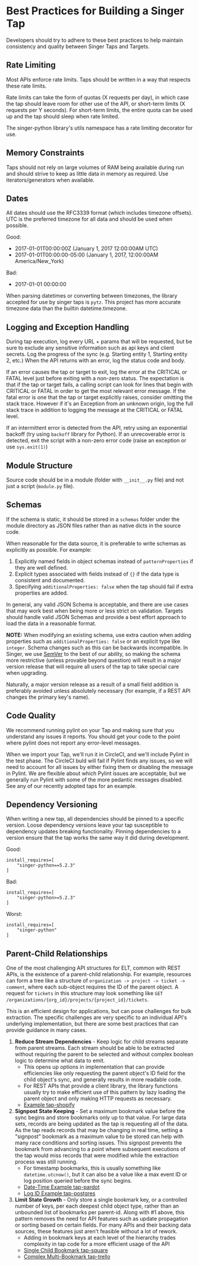 # Best Practices for Building a Singer Tap

Developers should try to adhere to these best practices to help maintain
consistency and quality between Singer Taps and Targets.

## Rate Limiting

Most APIs enforce rate limits. Taps should be written in a way that
respects these rate limits.

Rate limits can take the form of quotas (X requests per day), in which
case the tap should leave room for other use of the API, or short-term
limits (X requests per Y seconds). For short-term limits, the entire quota
can be used up and the tap should sleep when rate limited.

The singer-python library's utils namespace has a rate limiting decorator
for use.

## Memory Constraints

Taps should not rely on large volumes of RAM being available during run
and should strive to keep as little data in memory as required. Use
iterators/generators when available.


## Dates

All dates should use the RFC3339 format (which includes timezone offsets).
UTC is the preferred timezone for all data and should be used when
possible.

Good:
 - 2017-01-01T00:00:00Z (January 1, 2017 12:00:00AM UTC)
 - 2017-01-01T00:00:00-05:00 (January 1, 2017, 12:00:00AM America/New_York)

Bad:
 - 2017-01-01 00:00:00

When parsing datetimes or converting between timezones, the library
accepted for use by singer taps is `pytz`. This project has more accurate
timezone data than the builtin datetime.timezone.

## Logging and Exception Handling

During tap execution, log every URL + params that will be requested, but
be sure to exclude any sensitive information such as api keys and client
secrets. Log the progress of the sync (e.g. Starting entity 1, Starting
entity 2, etc.) When the API returns with an error, log the status code
and body.

If an error causes the tap or target to exit, log the error at the
CRITICAL or FATAL level just before exiting with a non-zero status. The
expectation is that if the tap or target fails, a calling script can look
for lines that begin with CRITICAL or FATAL in order to get the most
relevant error message. If the fatal error is one that the tap or target
explicitly raises, consider omitting the stack trace. However if it's an
Exception from an unknown origin, log the full stack trace in addition to
logging the message at the CRITICAL or FATAL level.

If an intermittent error is detected from the API, retry using an
exponential backoff (try using `backoff` library for Python). If an
unrecoverable error is detected, exit the script with a non-zero error
code (raise an exception or use `sys.exit(1)`)


## Module Structure

Source code should be in a module (folder with `__init__.py` file) and not
just a script (`module.py` file).


## Schemas

If the schema is static, it should be stored in a `schemas` folder under
the module directory as JSON files rather than as native dicts in the
source code.

When reasonable for the data source, it is preferable to write schemas as
explicitly as possible. For example:

1. Explicitly named fields in object schemas instead of
   `patternProperties` if they are well defined.
2. Explicit types associated with fields instead of `{}` if the data type
   is consistent and documented.
3. Specifying `additionalProperties: false` when the tap should fail if
   extra properties are added.

In general, any valid JSON Schema is acceptable, and there are use cases
that may work best when being more or less strict on validation. Targets
should handle valid JSON Schemas and provide a best effort approach to
load the data in a reasonable format.

**NOTE:** When modifying an existing schema, use extra caution when
adding properties such as `additionalProperties: false` or an explicit
type like `integer`. Schema changes such as this can be backwards
incompatible. In Singer, we use [SemVer](https://semver.org/) to the best
of our ability, so making the schema more restrictive (unless provable
beyond question) will result in a major version release that will require
all users of the tap to take special care when upgrading.

Naturally, a major version release as a result of a small field addition
is preferably avoided unless absolutely necessary (for example, if a
REST API changes the primary key's name).

## Code Quality

We recommend running pylint on your Tap and making sure that you
understand any issues it reports. You should get your code to the point
where pylint does not report any error-level messages.

When we import your Tap, we'll run it in CircleCI, and we'll include
Pylint in the test phase. The CircleCI buld will fail if Pylint finds any
issues, so we will need to account for all issues by either fixing them or
disabling the message in Pylint. We are flexible about which Pylint issues
are acceptable, but we generally run Pylint with some of the more pedantic
messages disabled. See any of our recently adopted taps for an example.

## Dependency Versioning

When writing a new tap, all dependencies should be pinned to a specific
version. Loose dependency versions leave your tap susceptible to
dependency updates breaking functionality. Pinning dependencies to a
version ensure that the tap works the same way it did during development.

Good:

```
install_requires=[
    "singer-python==5.2.3"
]
```

Bad:
```
install_requires=[
    "singer-python>=5.2.3"
]
```

Worst:
```
install_requires=[
    "singer-python"
]
```

## Parent-Child Relationships

One of the most challenging API structures for ELT, common with REST APIs,
is the existence of a parent-child relationship. For example, resources
can form a tree like a structure of `organization -> project -> ticket ->
comment`, where each sub-object requires the ID of the parent object. A
request for `tickets` in this structure may look something like `GET
/organizations/{org_id}/projects/{project_id}/tickets`.

This is an efficient design for applications, but can pose challenges for
bulk extraction. The specific challenges are very specific to an
individual API's underlying implementation, but there are some best
practices that can provide guidance in many cases.

1. **Reduce Stream Dependencies** - Keep logic for child streams separate
   from parent streams. Each stream should be able to be extracted without
   requiring the parent to be selected and without complex boolean logic
   to determine what data to emit.
   - This opens up options in implementation that can provide efficiencies
     like only requesting the parent object's ID field for the child
     object's sync, and generally results in more readable code.
   - For REST APIs that provide a client library, the library functions
     usually try to make efficient use of this pattern by lazy loading the
     parent object and only making HTTP requests as necessary.
   - [Example
   tap-shopify](https://github.com/singer-io/tap-shopify/blob/v1.2.9/tap_shopify/streams/order_refunds.py#L28-L31)
2. **Signpost State Keeping** - Set a maximum bookmark value before the
   sync begins and store bookmarks only up to that value. For large data
   sets, records are being updated as the tap is requesting all of the
   data. As the tap reads records that may be changing in real
   time, setting a "signpost" bookmark as a
   maximum value to be stored can help with many race conditions and
   sorting issues. This signpost prevents the bookmark from advancing to
   a point where subsequent executions of the tap would miss records 
   that were modified while the extraction process was still running.
   - For timestamp bookmarks, this is usually something like
   `datetime.utcnow()`, but it can also be a value like a max event ID or
   log position queried before the sync begins.
   - [Date-Time Example
   tap-pardot](https://github.com/singer-io/tap-pardot/blob/v1.3.1/tap_pardot/streams.py#L231-L243)
   - [Log ID Example tap-postgres](https://github.com/singer-io/tap-postgres/blob/v0.2.0/tap_postgres/__init__.py#L650-L652)
3. **Limit State Growth** - Only store a single bookmark key, or a 
   controlled number of keys, per each deepest child object type, rather
   than an unbounded list of bookmarks per parent-id. Along with #1 above,
   this pattern removes the need for API features such as update propagation 
   or sorting based on certain fields. For many APIs and their backing
   data sources, these features just aren't feasible without a lot of rework.
   - Adding in bookmark keys at each level of the hierarchy trades
     complexity in tap code for a more efficient usage of the API
   - [Single Child Bookmark tap-square](https://github.com/singer-io/tap-square/blob/v1.3.0/tap_square/streams.py#L250)
   - [Complex Multi-Bookmark tap-trello](https://github.com/singer-io/tap-trello/blob/v1.0.0/tap_trello/streams.py#L356)
